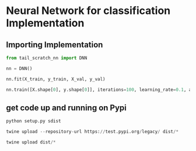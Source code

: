 # Neural Network for classification Implementation

## Importing Implementation

```python
from tail_scratch_nn import DNN

nn = DNN()

nn.fit(X_train, y_train, X_val, y_val)

nn.train([X.shape[0], y.shape[0]], iterations=100, learning_rate=0.1, adam_optimizer=True)
```


## get code up and running on Pypi

```python
python setup.py sdist
```

```python
twine upload --repository-url https://test.pypi.org/legacy/ dist/*
```

```python
twine upload dist/*
```
